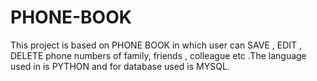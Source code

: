 # PHONE-BOOK
This project is based on PHONE BOOK in which user can SAVE , EDIT , DELETE phone numbers of family, friends , colleague etc .The language used in is PYTHON and for database used is MYSQL.

